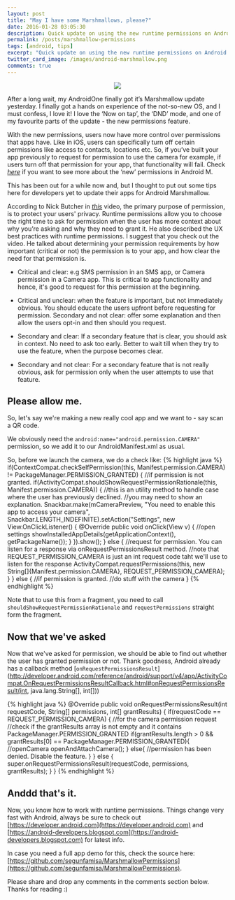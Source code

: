 ```yaml
---
layout: post
title: "May I have some Marshmallows, please?"
date: 2016-01-28 03:05:30
description: Quick update on using the new runtime permissions on Android 6.0 (Marshmallow)
permalink: /posts/marshmallow-permissions
tags: [android, tips]
excerpt: "Quick update on using the new runtime permissions on Android 6.0 (Marshmallow)"
twitter_card_image: /images/android-marshmallow.png
comments: true
---
```


<p align="center">
	<img src="/images/android–marshmallow.png">
</p>

After a long wait, my AndroidOne finally got it’s Marshmallow update yesterday.
I finally got a hands on experience of the not-so-new OS, and I must confess,
I love it! I love the ‘Now on tap’, the ‘DND’ mode, and one of my favourite parts
of the update - the new permissions feature.

With the new permissions, users now have more control over permissions that apps have.
Like in iOS, users can specifically turn off certain permissions like access to contacts,
locations etc. So, if you’ve built your app previously to request for permission
to use the camera for example, if users turn off that permission for your app,
that functionality will fail. Check [*here*](https://www.google.com/design/spec/patterns/permissions.html)
 if you want to see more about the ‘new’ permissions in Android M.

This has been out for a while now and, but I thought to put out some tips here for
 developers yet to update their apps for Android Marshmallow.

 According to Nick Butcher in [*this*](https://www.youtube.com/watch?v=iZqDdvhTZj0)
 video, the primary purpose of permission, is to protect your users' privacy.
 Runtime permissions allow you to choose the right time to ask for permission when
  the user has more context about why you’re asking and why they need to grant it.
He also described the UX best practices with runtime permissions. I suggest that
 you check out the video. He talked about determining your permission requirements by
 how important (critical or not) the permission is to your app, and how clear the
need for that permission is.

- Critical and clear: e.g SMS permission in an SMS app, or Camera permission in a Camera app.
This is critical to app functionality and hence, it's good to request for this permission at the beginning.

- Critical and unclear: when the feature is important, but not immediately obvious.
You should educate the users upfront before requesting for permission. Secondary and
not clear: offer some explanation and then allow the users opt-in and then should you request.

- Secondary and clear: If a secondary feature that is clear, you should ask in context.
No need to ask too early. Better to wait till when they try to use the feature,
when the purpose becomes clear.

- Secondary and not clear: For a secondary feature that is not really obvious,
ask for permission only when the user attempts to use that feature.


## Please allow me.
So, let's say we're making a new really cool app and we want to - say scan a QR code.


We obviously need the `android:name="android.permission.CAMERA"` permission, so
we add it to our AndroidManifest.xml as usual.

So, before we launch the camera, we do a check like:
    {% highlight java %}
    if(ContextCompat.checkSelfPermission(this, Manifest.permission.CAMERA)
            != PackageManager.PERMISSION_GRANTED) {
        //if permission is not granted.
        if(ActivityCompat.shouldShowRequestPermissionRationale(this, Manifest.permission.CAMERA)) {
            //this is an utility method to handle case where the user has previously declined.
            //you may need to show an explanation.
            Snackbar.make(mCameraPreview, "You need to enable this app to access your camera",
                    Snackbar.LENGTH_INDEFINITE).setAction("Settings", new View.OnClickListener() {
                @Override
                public void onClick(View v) {
                    //open settings
                    showInstalledAppDetails(getApplicationContext(), getPackageName());
                }
            }).show();
        } else {
            //request for permission. You can listen for a response via onRequestPermissionsResult method.
            //note that REQUEST_PERMISSION_CAMERA is just an int request code taht we'll use to listen for the response
            ActivityCompat.requestPermissions(this, new String[]{Manifest.permission.CAMERA}, REQUEST_PERMISSION_CAMERA);
        }
    } else {
        //if permission is granted.
        //do stuff with the camera
    }
    {% endhighlight %}

Note that to use this from a fragment, you need to call `shouldShowRequestPermissionRationale` and `requestPermissions`
straight form the fragment.

## Now that we've asked
Now that we've asked for permission, we should be able to find out whether the
user has granted permission or not. Thank goodness, Android already has a callback method [`onRequestPermissionsResult`](http://developer.android.com/reference/android/support/v4/app/ActivityCompat.OnRequestPermissionsResultCallback.html#onRequestPermissionsResult(int, java.lang.String[], int[]))

{% highlight java %}
  @Override
  public void onRequestPermissionsResult(int requestCode, String[] permissions, int[] grantResults) {
      if(requestCode == REQUEST_PERMISSION_CAMERA) {
          //for the camera permission request
          //check if the grantResults array is not empty and it contains PackageManager.PERMISSION_GRANTED
          if(grantResults.length > 0 && grantResults[0] == PackageManager.PERMISSION_GRANTED){
              //openCamera
              openAndAttachCamera();
          } else{
              //permission has been denied. Disable the feature.
          }
      } else {
          super.onRequestPermissionsResult(requestCode, permissions, grantResults);
      }
  }
{% endhighlight %}

## Anddd that's it.
Now, you know how to work with runtime permissions.
Things change very fast with Android, always be sure to check out [https://developer.android.com](https://developer.android.com) and [https://android-developers.blogspot.com](https://android-developers.blogspot.com) for latest info.

In case you need a full app demo for this, check the source here: [https://github.com/segunfamisa/MarshmallowPermissions](https://github.com/segunfamisa/MarshmallowPermissions).

Please share and drop any comments in the comments section below.
Thanks for reading :)
